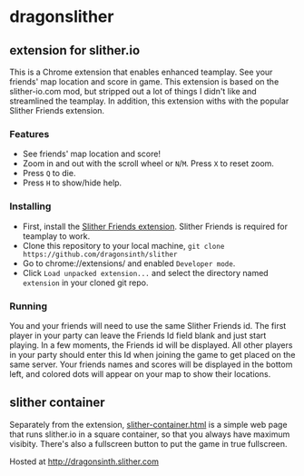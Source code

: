 # dragonslither

## extension for slither.io

This is a Chrome extension that enables enhanced teamplay.  See your friends' map location and score in game. This extension is based on the slither-io.com mod, but stripped out a lot of things I didn't like and streamlined the teamplay.  In addition, this extension withs with the popular Slither Friends extension.

### Features

- See friends' map location and score!
- Zoom in and out with the scroll wheel or `N`/`M`.  Press `X` to reset zoom.
- Press `Q` to die.
- Press `H` to show/hide help.


### Installing

- First, install the [Slither Friends extension](https://chrome.google.com/webstore/detail/%F0%9F%90%8D-slither-friends-by-cre/acmckabjkfogakcfhckahnpmbjfncafn).  Slither Friends is required for teamplay to work.
- Clone this repository to your local machine, `git clone https://github.com/dragonsinth/slither`
- Go to chrome://extensions/ and enabled `Developer mode`.
- Click `Load unpacked extension...` and select the directory named `extension` in your cloned git repo.

### Running

You and your friends will need to use the same Slither Friends id.  The first player in your party can leave the Friends Id field blank and just start playing.  In a few moments, the Friends id will be displayed.  All other players in your party should enter this Id when joining the game to get placed on the same server.  Your friends names and scores will be displayed in the bottom left, and colored dots will appear on your map to show their locations.

## slither container

Separately from the extension, [slither-container.html](slither-container.html) is a simple web page that runs slither.io in a square container, so that you always have maximum visibity.  There's also a fullscreen button to put the game in true fullscreen.

Hosted at http://dragonsinth.slither.com

